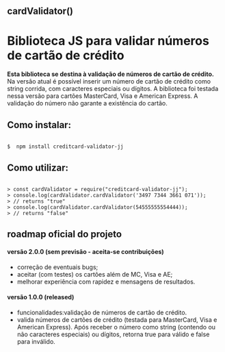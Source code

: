 ## cardValidator()

# Biblioteca JS para validar números de cartão de crédito

**Esta biblioteca se destina à validação de números de cartão de crédito.**
Na versão atual é possível inserir um número de cartão de crédito como string corrida, com caracteres especiais ou dígitos. A biblioteca foi testada nessa versão para cartões MasterCard, Visa e American Express. A validação do número não garante a existência do cartão.

## Como instalar:

```shell

$  npm install creditcard-validator-jj

```

## Como utilizar:

```node

> const cardValidator = require("creditcard-validator-jj");
> console.log(cardValidator.cardValidator('3497 7344 3661 071'));
> // returns "true"
> console.log(cardValidator.cardValidator(54555555554444));
> // returns "false"

```

## roadmap oficial do projeto

#### versão 2.0.0 (sem previsão - aceita-se contribuições)
- correção de eventuais bugs;
- aceitar (com testes) os cartões além de MC, Visa e AE;
- melhorar experiência com rapidez e mensagens de resultados.

#### versão 1.0.0 (released)
- funcionalidades:validação de números de cartão de crédito.
- valida números de cartões de crédito (testada para MasterCard, Visa e American Express). Após receber o número como string (contendo ou não caracteres especiais) ou dígitos, retorna true para válido e false para inválido. 